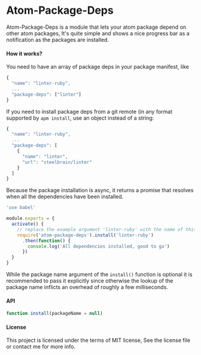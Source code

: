 Atom-Package-Deps
===========
Atom-Package-Deps is a module that lets your atom package depend on other atom packages, It's quite simple and shows a nice progress bar as a notification as the packages are installed.

#### How it works?

You need to have an array of package deps in your package manifest, like

```js
{
  "name": "linter-ruby",
  ...
  "package-deps": ["linter"]
}
```

If you need to install package deps from a git remote (in any format supported by `apm install`, use an object instead of a string:

```js
{
  "name": "linter-ruby",
  ...
  "package-deps": [
    {
      "name": "linter",
      "url": "steelbrain/linter"
    }
  ]
}
```

Because the package installation is async, it returns a promise that resolves when all the dependencies have been installed.

```js
'use babel'

module.exports = {
  activate() {
    // replace the example argument 'linter-ruby' with the name of this Atom package
    require('atom-package-deps').install('linter-ruby')
      .then(function() {
        console.log('All dependencies installed, good to go')
      })
  }
}
```

While the package name argument of the `install()` function is optional it is recommended to pass it explicitly since otherwise the lookup of the package name inflicts an overhead of roughly a few milliseconds.

#### API

```js
function install(packageName = null)
```

#### License
This project is licensed under the terms of MIT license, See the license file or contact me for more info.
